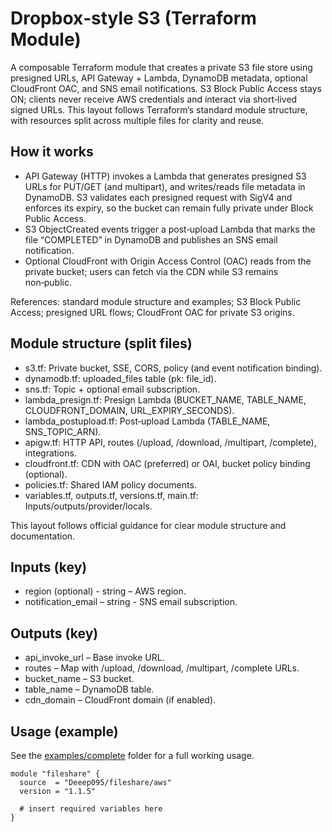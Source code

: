# Dropbox‑style S3 (Terraform Module)

A composable Terraform module that creates a private S3 file store using presigned URLs, API Gateway + Lambda, DynamoDB metadata, optional CloudFront OAC, and SNS email notifications. S3 Block Public Access stays ON; clients never receive AWS credentials and interact via short‑lived signed URLs. This layout follows Terraform’s standard module structure, with resources split across multiple files for clarity and reuse.  

## How it works
- API Gateway (HTTP) invokes a Lambda that generates presigned S3 URLs for PUT/GET (and multipart), and writes/reads file metadata in DynamoDB. S3 validates each presigned request with SigV4 and enforces its expiry, so the bucket can remain fully private under Block Public Access.  
- S3 ObjectCreated events trigger a post‑upload Lambda that marks the file “COMPLETED” in DynamoDB and publishes an SNS email notification.  
- Optional CloudFront with Origin Access Control (OAC) reads from the private bucket; users can fetch via the CDN while S3 remains non‑public.  

References: standard module structure and examples; S3 Block Public Access; presigned URL flows; CloudFront OAC for private S3 origins.  

## Module structure (split files)
- s3.tf: Private bucket, SSE, CORS, policy (and event notification binding).  
- dynamodb.tf: uploaded_files table (pk: file_id).  
- sns.tf: Topic + optional email subscription.  
- lambda_presign.tf: Presign Lambda (BUCKET_NAME, TABLE_NAME, CLOUDFRONT_DOMAIN, URL_EXPIRY_SECONDS).  
- lambda_postupload.tf: Post‑upload Lambda (TABLE_NAME, SNS_TOPIC_ARN).  
- apigw.tf: HTTP API, routes (/upload, /download, /multipart, /complete), integrations.  
- cloudfront.tf: CDN with OAC (preferred) or OAI, bucket policy binding (optional).  
- policies.tf: Shared IAM policy documents.  
- variables.tf, outputs.tf, versions.tf, main.tf: Inputs/outputs/provider/locals.  

This layout follows official guidance for clear module structure and documentation.  

## Inputs (key)
- region  (optional) - string – AWS region. 
- notification_email – string - SNS email subscription.  

## Outputs (key)
- api_invoke_url – Base invoke URL.  
- routes – Map with /upload, /download, /multipart, /complete URLs.  
- bucket_name – S3 bucket.  
- table_name – DynamoDB table.  
- cdn_domain – CloudFront domain (if enabled).  

## Usage (example)

See the [examples/complete](./examples/complete) folder for a full working usage.

```hcl
module "fileshare" {
  source  = "Deeep095/fileshare/aws"
  version = "1.1.5"

  # insert required variables here
}
